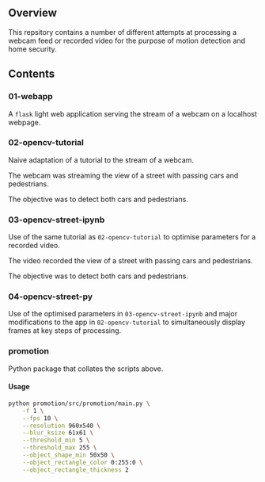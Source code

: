 ## Overview

This repsitory contains a number of different attempts at processing
a webcam feed or recorded video for the purpose of motion detection
and home security.

## Contents

### 01-webapp

A `flask` light web application serving the stream of a webcam on a localhost webpage.

### 02-opencv-tutorial

Naive adaptation of a tutorial to the stream of a webcam.

The webcam was streaming the view of a street with passing cars and pedestrians.

The objective was to detect both cars and pedestrians.

### 03-opencv-street-ipynb

Use of the same tutorial as `02-opencv-tutorial` to optimise parameters for a recorded video.

The video recorded the view of a street with passing cars and pedestrians.

The objective was to detect both cars and pedestrians.

### 04-opencv-street-py

Use of the optimised parameters in `03-opencv-street-ipynb`
and major modifications to the app in `02-opencv-tutorial`
to simultaneously display frames at key steps of processing.

### promotion

Python package that collates the scripts above.

#### Usage

```bash
python promotion/src/promotion/main.py \
    -f 1 \
    --fps 10 \
    --resolution 960x540 \
    --blur_ksize 61x61 \
    --threshold_min 5 \
    --threshold_max 255 \
    --object_shape_min 50x50 \
    --object_rectangle_color 0:255:0 \
    --object_rectangle_thickness 2
```
